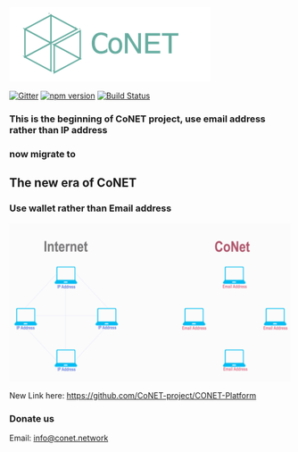 ![http protocol](/resources/CoNET_icon.png?raw=true)

[![Gitter](https://img.shields.io/badge/chat-on%20gitter-blue.svg)](https://gitter.im/QTGate/Lobby)
[![npm version](https://badge.fury.io/js/conet.svg)](https://badge.fury.io/js/conet)
[![Build Status](https://travis-ci.org/QTGate/CoNET.svg?branch=master)](https://travis-ci.org/QTGate/CoNET)

### This is the beginning of CoNET project, use email address rather than IP address
### now migrate to
## The new era of CoNET
### Use wallet rather than Email address
![http protocol](/resources/CoNet1.gif?raw=true)


New Link here:
https://github.com/CoNET-project/CONET-Platform

### Donate us
Email: info@conet.network

